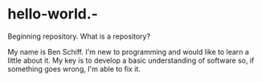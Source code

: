 # hello-world.-
Beginning repository. What is a repository? 


My name is Ben Schiff. I'm new to programming and would like to learn a little about it. My key is to develop a basic understanding of software so, if something goes wrong, I'm able to fix it. 
